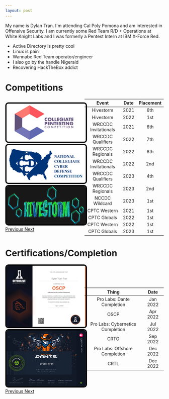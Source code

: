 ```yaml
---
layout: post
---
```

<head>
  <style> /*center text, make 3 columns of equal width, remove the white border this theme has by default*/
    th {text-align: center; border-bottom: 0px;}
    td {text-align: center; border-bottom: 0px;}
    .card{background-color: inherit}
    .btn-link{color:#FFFFFF}
    .btn-link:hover{color: #dad42b; text-decoration: underline;}
    .card-header{background-color: rgba(0,0,0,.25);}
    html  {height: 100%;}
    body {height: 100%;}
    .carousel-item img { border: 4px solid #000000; border-radius: 10px; }
  </style>
</head>
  
  My name is Dylan Tran. I'm attending Cal Poly Pomona and am interested in Offensive Security. I am currently some Red Team R/D + Operations at White Knight Labs and I was formerly a Pentest Intern at IBM X-Force Red.
  
  - Active Directory is pretty cool
  - Linux is pain
  - Wannabe Red Team operator/engineer
  - I also go by the handle Nigerald
  - Recovering HackTheBox addict


# Competitions

<div style="display: flex; justify-content: center; align-items: center; justify-content: center;">
  <div id="carouselExampleControls" class="carousel slide" data-ride="carousel" style="max-width: 50%; max-height: 50%;">
    <div class="carousel-inner">
      <div class="carousel-item active">
        <img src="https://github.com/susMdT/secondsite.github.io/blob/master/assets/img/CPTC.png?raw=true" class="d-block w-100" alt="...">
      </div>
      <div class="carousel-item">
        <img src="https://github.com/susMdT/secondsite.github.io/blob/master/assets/img/CCDC.png?raw=true" class="d-block w-100" alt="...">
      </div>
      <div class="carousel-item">
        <img src="https://github.com/susMdT/secondsite.github.io/blob/master/assets/img/Hivestorm.png?raw=true" class="d-block w-100" alt="...">
      </div>
    </div>
    <a class="carousel-control-prev" href="#carouselExampleControls" role="button" data-slide="prev">
      <span class="carousel-control-prev-icon" aria-hidden="true"></span>
      <span class="sr-only">Previous</span>
    </a>
    <a class="carousel-control-next" href="#carouselExampleControls" role="button" data-slide="next">
      <span class="carousel-control-next-icon" aria-hidden="true"></span>
      <span class="sr-only">Next</span>
    </a>
  </div>

  <table style="max-width: 50%; margin-left: 20px; margin: 0 auto;">
    <thead>
      <tr>
        <th>Event</th>
        <th>Date</th>
        <th>Placement</th>
      </tr>
    </thead>
    <tbody>
      <tr>
        <td>Hivestorm</td>
        <td>2021</td>
        <td>6th</td>
      </tr>
        <tr>
        <td>Hivestorm</td>
        <td>2022</td>
        <td>1st</td>
      </tr>
      <tr>
        <td>WRCCDC Invitationals</td>
        <td>2021</td>
        <td>6th</td>
      </tr>
      <tr>
        <td>WRCCDC Qualifiers</td>
        <td>2022</td>
        <td>7th</td>
      </tr>
      <tr>
        <td>WRCCDC Regionals</td>
        <td>2022</td>
        <td>8th</td>
      </tr>
      <tr>
        <td>WRCCDC Invitationals</td>
        <td>2022</td>
        <td>2nd</td>
      </tr>
      <tr>
        <td>WRCCDC Qualifiers</td>
        <td>2023</td>
        <td>4th</td>
      </tr>
      <tr>
        <td>WRCCDC Regionals</td>
        <td>2023</td>
        <td>2nd</td>
      </tr>
      <tr>
        <td>NCCDC Wildcard</td>
        <td>2023</td>
        <td>1st</td>
      </tr>
      <tr>
        <td>CPTC Western</td>
        <td>2021</td>
        <td>1st</td>
      </tr>
      <tr>
      <td>CPTC Globals</td>
        <td>2022</td>
        <td>1st</td>
      </tr>
      <tr>
        <td>CPTC Western</td>
        <td>2022</td>
        <td>1st</td>
      </tr>
      <tr>
        <td>CPTC Globals</td>
        <td>2023</td>
        <td>1st</td>
      </tr>
    </tbody>
  </table>
</div>


# Certifications/Completion

<div style="display: flex; justify-content: center; align-items: center; justify-content: center;">
  <div id="carouselExampleControls2" class="carousel slide" data-ride="carousel" style="max-width: 50%; max-height: 50%;" >
    <div class="carousel-inner">
      <div class="carousel-item active">
        <img src="https://github.com/susMdT/secondsite.github.io/blob/master/assets/img/oscp%20screenshot.PNG?raw=true" class="d-block w-100" alt="...">
      </div>
      <div class="carousel-item">
        <img src="https://github.com/susMdT/secondsite.github.io/blob/master/assets/img/Dante.PNG?raw=true" class="d-block w-100" alt="...">
      </div>
    </div>
    <a class="carousel-control-prev" href="#carouselExampleControls2" role="button" data-slide="prev">
      <span class="carousel-control-prev-icon" aria-hidden="true"></span>
      <span class="sr-only">Previous</span>
    </a>
    <a class="carousel-control-next" href="#carouselExampleControls2" role="button" data-slide="next">
      <span class="carousel-control-next-icon" aria-hidden="true"></span>
      <span class="sr-only">Next</span>
    </a>
  </div>
  <table style="max-width: 50%; margin-left: 20px; margin: 0 auto;">
    <thead>
      <tr>
        <th>Thing</th>
        <th>Date</th>
      </tr>
    </thead>
    <tbody>
      <tr>
        <td>Pro Labs: Dante Completion</td>
        <td>Jan 2022</td>
      </tr>
      <tr>
        <td>OSCP</td>
        <td>Apr 2022</td>
      </tr>
      <tr>
        <td>Pro Labs: Cybernetics Completion</td>
        <td>Jul 2022</td>
      </tr>
      <tr>
        <td>CRTO</td>
        <td>Sep 2022</td>
      </tr>
      <tr>
        <td>Pro Labs: Offshore Completion</td>
        <td>Dec 2022</td>
      </tr>
      <tr>
        <td>CRTL</td>
        <td>Dec 2022</td>
      </tr>
    </tbody>
  </table>
</div>
